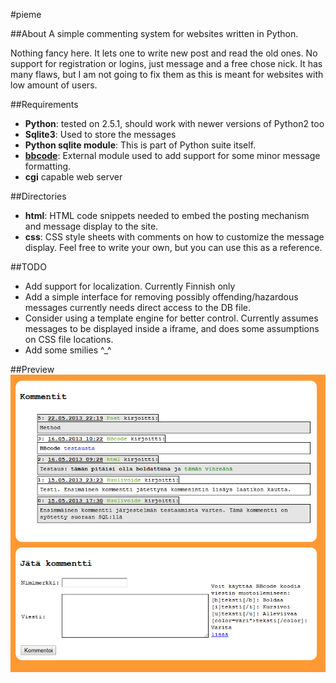 #pieme

##About
A simple commenting system for websites written in Python.

Nothing fancy here. It lets one to write new post and read the old ones. No
support for registration or logins, just message and a free chose nick. It has
many flaws, but I am not going to fix them as this is meant for websites with
low amount of users.


##Requirements
*  __Python__: tested on 2.5.1, should work with newer versions of Python2 too
*  __Sqlite3__: Used to store the messages
*  __Python sqlite module__: This is part of Python suite itself.
*  __[bbcode](https://pypi.python.org/pypi/bbcode)__: External module used to 
   add support for some minor message formatting.
*  __cgi__ capable web server


##Directories
*  __html__: HTML code snippets needed to embed the posting mechanism and message 
   display to the site.
*  __css__: CSS style sheets with comments on how to customize the message 
   display. Feel free to write your own, but you can use this as a reference.


##TODO
*  Add support for localization. Currently Finnish only
*  Add a simple interface for removing possibly offending/hazardous messages 
   currently needs direct access to the DB file.
*  Consider using a template engine for better control. Currently assumes 
   messages to be displayed inside a iframe, and does some assumptions on CSS
   file locations.
*  Add some smilies ^_^

##Preview
![A preview image what it looks like on my site](./Preview.png)

